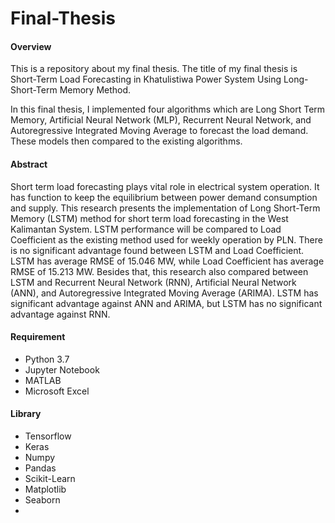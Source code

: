 # Final-Thesis

#### Overview
This is a repository about my final thesis. The title of my final thesis is Short-Term Load Forecasting in Khatulistiwa Power System Using Long-Short-Term Memory Method.

In this final thesis, I implemented four algorithms which are Long Short Term Memory, Artificial Neural Network (MLP), Recurrent Neural Network, and Autoregressive Integrated Moving Average
to forecast the load demand. These models then compared to the existing algorithms. 

#### Abstract
Short term load forecasting plays vital role in electrical system operation. It has function to keep the equilibrium between power demand  consumption and supply. 
This research presents the implementation of Long Short-Term Memory (LSTM) method for short term load forecasting in the West Kalimantan System. LSTM performance
will be compared to Load Coefficient as the existing method used for weekly operation by PLN. There is no significant advantage found between LSTM and Load 
Coefficient. LSTM has average RMSE of 15.046 MW, while Load Coefficient has average RMSE of 15.213 MW. Besides that, this research also compared between LSTM and Recurrent
Neural Network (RNN), Artificial Neural Network (ANN), and Autoregressive Integrated Moving Average (ARIMA). LSTM has significant advantage against ANN and ARIMA, but LSTM
has no significant advantage against RNN.

#### Requirement 
- Python 3.7
- Jupyter Notebook
- MATLAB 
- Microsoft Excel

#### Library 
- Tensorflow
- Keras
- Numpy
- Pandas
- Scikit-Learn
- Matplotlib
- Seaborn
- 
